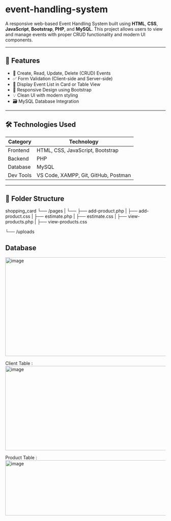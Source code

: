 # event-handling-system

A responsive web-based Event Handling System built using **HTML**, **CSS**, **JavaScript**, **Bootstrap**, **PHP**, and **MySQL**. This project allows users to view and manage events with proper CRUD functionality and modern UI components.

---

## 🚀 Features

- 📝 Create, Read, Update, Delete (CRUD) Events
- ✅ Form Validation (Client-side and Server-side)
- 📅 Display Event List in Card or Table View
- 📱 Responsive Design using Bootstrap
- 💡 Clean UI with modern styling
- 🗃️ MySQL Database Integration

---

## 🛠️ Technologies Used

| Category       | Technology                           |
|----------------|--------------------------------------|
| Frontend       | HTML, CSS, JavaScript, Bootstrap     |
| Backend        | PHP                                  |
| Database       | MySQL                                |
| Dev Tools      | VS Code, XAMPP, Git, GitHub, Postman |

---

## 📂 Folder Structure

shopping_card
└── /pages 
|     └── ├── add-product.php 
|         ├── add-product.css 
|         ├── estimate.php 
|         ├── estimate.css
|         ├── view-products.php
|         ├── view-products.css


└── /uploads

## Database

<img width="996" height="309" alt="image" src="https://github.com/user-attachments/assets/7826cadd-2a06-455e-b8b5-37e2382bd291" />

Client Table : <img width="892" height="264" alt="image" src="https://github.com/user-attachments/assets/bc69f8f7-9029-4f53-8139-b19a0b01dd84" />

Product Table : <img width="883" height="173" alt="image" src="https://github.com/user-attachments/assets/79bfcdfd-c4e7-482a-8a47-ddc5cdf6326f" />


